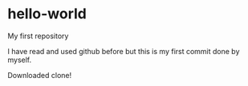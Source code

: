 # hello-world
My first repository

I have read and used github before but this is my first commit done by myself. 

Downloaded clone!
